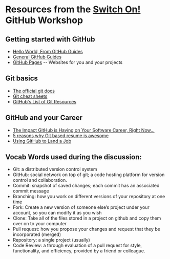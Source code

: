 # Resources from the [Switch On!](https://www.eventbrite.com/e/switch-on-summit-2018-ignite-your-tech-network-registration-50410594445) GitHub Workshop 

## Getting started with GitHub
* [Hello World, From GitHub Guides](https://guides.github.com/activities/hello-world/)
* [General GitHub Guides](https://guides.github.com/)
* [GitHub Pages](https://pages.github.com/) -- Websites for you and your projects


## Git basics
* [The official git docs](https://git-scm.com/about)
* [Git cheat sheets](https://services.github.com/on-demand/resources/cheatsheets/)
* [GitHub's List of Git Resources](https://try.github.io/)


## GitHub and your Career
* [The Impact GitHub is Having on Your Software Career, Right Now…](https://medium.com/@sitapati/the-impact-github-is-having-on-your-software-career-right-now-6ce536ec0b50)
* [5 reasons why Git based resume is awesome](https://dev.to/acro5piano/5-reasons-why-git-based-resume-is-awesome-127)
* [Using GitHub to Land a Job](https://insights.dice.com/2015/07/02/using-github-to-land-a-job/)


## Vocab Words used during the discussion:
* Git: a distributed version control system 
* GitHub: social network on top of git; a code hosting platform for version control and collaboration.
* Commit: snapshot of saved changes; each commit has an associated commit message
* Branching: how you work on different versions of your repository at one time
* Fork: Create a new version of someone else’s project under your account, so you can modify it as you wish
* Clone: Take all of the files stored in a project on github and copy them over on to your computer
* Pull request: how you propose your changes and request that they be incorporated (merged)
* Repository: a single project (usually)
* Code Review: a through evaluation of a pull request for style, functionality, and efficiency, provided by a friend or colleague.
